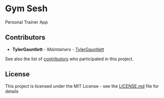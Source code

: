 # Gym Sesh

Personal Trainer App

## Contributors

* **TylerGauntlett** - *Maintainers* - [TylerGauntlett](https://github.com/TylerGauntlett)

See also the list of [contributors](https://github.com/TylerGauntlett/gym_sesh/graphs/contributors) who participated in this project.

## License

This project is licensed under the MIT License - see the [LICENSE.md](LICENSE.md) file for details


